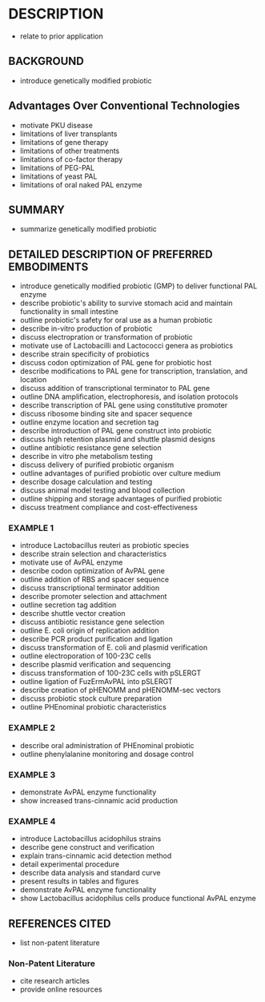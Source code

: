 # DESCRIPTION

- relate to prior application

## BACKGROUND

- introduce genetically modified probiotic

## Advantages Over Conventional Technologies

- motivate PKU disease
- limitations of liver transplants
- limitations of gene therapy
- limitations of other treatments
- limitations of co-factor therapy
- limitations of PEG-PAL
- limitations of yeast PAL
- limitations of oral naked PAL enzyme

## SUMMARY

- summarize genetically modified probiotic

## DETAILED DESCRIPTION OF PREFERRED EMBODIMENTS

- introduce genetically modified probiotic (GMP) to deliver functional PAL enzyme
- describe probiotic's ability to survive stomach acid and maintain functionality in small intestine
- outline probiotic's safety for oral use as a human probiotic
- describe in-vitro production of probiotic
- discuss electropration or transformation of probiotic
- motivate use of Lactobacilli and Lactococci genera as probiotics
- describe strain specificity of probiotics
- discuss codon optimization of PAL gene for probiotic host
- describe modifications to PAL gene for transcription, translation, and location
- discuss addition of transcriptional terminator to PAL gene
- outline DNA amplification, electrophoresis, and isolation protocols
- describe transcription of PAL gene using constitutive promoter
- discuss ribosome binding site and spacer sequence
- outline enzyme location and secretion tag
- describe introduction of PAL gene construct into probiotic
- discuss high retention plasmid and shuttle plasmid designs
- outline antibiotic resistance gene selection
- describe in vitro phe metabolism testing
- discuss delivery of purified probiotic organism
- outline advantages of purified probiotic over culture medium
- describe dosage calculation and testing
- discuss animal model testing and blood collection
- outline shipping and storage advantages of purified probiotic
- discuss treatment compliance and cost-effectiveness

### EXAMPLE 1

- introduce Lactobacillus reuteri as probiotic species
- describe strain selection and characteristics
- motivate use of AvPAL enzyme
- describe codon optimization of AvPAL gene
- outline addition of RBS and spacer sequence
- discuss transcriptional terminator addition
- describe promoter selection and attachment
- outline secretion tag addition
- describe shuttle vector creation
- discuss antibiotic resistance gene selection
- outline E. coli origin of replication addition
- describe PCR product purification and ligation
- discuss transformation of E. coli and plasmid verification
- outline electroporation of 100-23C cells
- describe plasmid verification and sequencing
- discuss transformation of 100-23C cells with pSLERGT
- outline ligation of FuzErmAvPAL into pSLERGT
- describe creation of pHENOMM and pHENOMM-sec vectors
- discuss probiotic stock culture preparation
- outline PHEnominal probiotic characteristics

### EXAMPLE 2

- describe oral administration of PHEnominal probiotic
- outline phenylalanine monitoring and dosage control

### EXAMPLE 3

- demonstrate AvPAL enzyme functionality
- show increased trans-cinnamic acid production

### EXAMPLE 4

- introduce Lactobacillus acidophilus strains
- describe gene construct and verification
- explain trans-cinnamic acid detection method
- detail experimental procedure
- describe data analysis and standard curve
- present results in tables and figures
- demonstrate AvPAL enzyme functionality
- show Lactobacillus acidophilus cells produce functional AvPAL enzyme

## REFERENCES CITED

- list non-patent literature

### Non-Patent Literature

- cite research articles
- provide online resources

